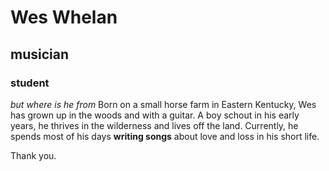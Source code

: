 # Wes Whelan
## musician
### student
*but where is he from*
Born on a small horse farm in Eastern Kentucky, Wes has grown up in the woods and with a guitar. A boy schout in his early years, he thrives in the wilderness and lives off the land. Currently, he spends most of his days **writing songs** about love and loss in his short life.

Thank you.